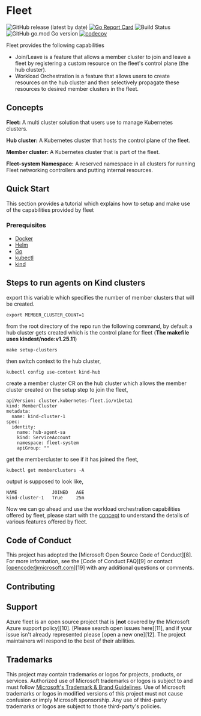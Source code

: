 # Fleet

![GitHub release (latest by date)][1]
[![Go Report Card][2]][3]
![Build Status][4]
![GitHub go.mod Go version][5]
[![codecov][6]][7]

Fleet provides the following capabilities 

* Join/Leave is a feature that allows a member cluster to join and leave a fleet by registering a custom resource on the fleet's control plane (the hub cluster).
* Workload Orchestration is a feature that allows users to create resources on the hub cluster and then selectively propagate these resources to desired member clusters in the fleet.

## Concepts

**Fleet:** A multi cluster solution that users use to manage Kubernetes clusters.

**Hub cluster:** A Kubernetes cluster that hosts the control plane of the fleet.

**Member cluster:** A Kubernetes cluster that is part of the fleet.

**Fleet-system Namespace:** A reserved namespace in all clusters for running Fleet networking controllers and putting internal resources.

## Quick Start

This section provides a tutorial which explains how to setup and make use of the capabilities provided by fleet

### Prerequisites

- [Docker](https://docs.docker.com/get-docker/)
- [Helm](https://github.com/helm/helm#install)
- [Go](https://golang.org/)
- [kubectl](https://kubernetes.io/docs/tasks/tools/install-kubectl/)
- [kind](https://kind.sigs.k8s.io/)

## Steps to run agents on Kind clusters

export this variable which specifies the number of member clusters that will be created.

```shell
export MEMBER_CLUSTER_COUNT=1
```

from the root directory of the repo run the following command, by default a hub cluster gets created which is the control plane for fleet (**The makefile uses kindest/node:v1.25.11**)

```shell
make setup-clusters
```

then switch context to the hub cluster, 

```shell
kubectl config use-context kind-hub  
```

create a member cluster CR on the hub cluster which allows the member cluster created on the setup step to join the fleet,

```
apiVersion: cluster.kubernetes-fleet.io/v1beta1
kind: MemberCluster
metadata:
  name: kind-cluster-1
spec:
  identity:
    name: hub-agent-sa
    kind: ServiceAccount
    namespace: fleet-system
    apiGroup: ""
```

get the membercluster to see if it has joined the fleet,

```shell
kubectl get memberclusters -A      
```

output is supposed to look like,

```shell
NAME             JOINED   AGE
kind-cluster-1   True     25m
```

Now we can go ahead and use the workload orchestration capabilities offered by fleet, please start with the [concept](https://github.com/Azure/fleet/tree/main/docs/concepts/README.md) to 
understand the details of various features offered by fleet.

## Code of Conduct

This project has adopted the [Microsoft Open Source Code of Conduct][8]. For more information, see the [Code of Conduct FAQ][9] or contact [opencode@microsoft.com][19] with any additional questions or comments.

## Contributing

## Support

Azure fleet is an open source project that is [**not** covered by the Microsoft Azure support policy][10]. [Please search open issues here][11], and if your issue isn't already represented please [open a new one][12]. The project maintainers will respond to the best of their abilities.

[1]:  https://img.shields.io/github/v/release/Azure/fleet
[2]:  https://goreportcard.com/badge/go.goms.io/fleet
[3]:  https://goreportcard.com/report/go.goms.io/fleet
[4]:  https://codecov.io/gh/Azure/fleet/branch/main/graph/badge.svg?token=D3mtbzACjC
[5]:  https://img.shields.io/github/go-mod/go-version/Azure/fleet
[6]: https://opensource.microsoft.com/codeofconduct/
[7]: https://opensource.microsoft.com/codeofconduct/faq

## Trademarks

This project may contain trademarks or logos for projects, products, or services. Authorized use of Microsoft
trademarks or logos is subject to and must follow
[Microsoft's Trademark & Brand Guidelines](https://www.microsoft.com/en-us/legal/intellectualproperty/trademarks/usage/general).
Use of Microsoft trademarks or logos in modified versions of this project must not cause confusion or imply Microsoft sponsorship.
Any use of third-party trademarks or logos are subject to those third-party's policies.

